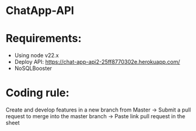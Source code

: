 # ChatApp-API
# Requirements:
- Using node v22.x
- Deploy API: https://chat-app-api2-25ff8770302e.herokuapp.com/
- NoSQLBooster

# Coding rule: 
Create and develop features in a new branch from Master
-> Submit a pull request to merge into the master branch 
-> Paste link pull request in the sheet